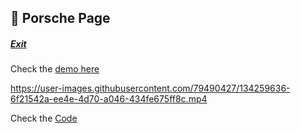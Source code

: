 ## 🚗 Porsche Page
##### [Exit](https://github.com/LuisSilvah/Mini-projetos)

Check the [demo here](https://porsche-page-three.vercel.app/)

https://user-images.githubusercontent.com/79490427/134259636-6f21542a-ee4e-4d70-a046-434fe675ff8c.mp4
 
Check the [Code](https://github.com/LuisSilvah/Mini-projetos/tree/main/Porsche-page)
